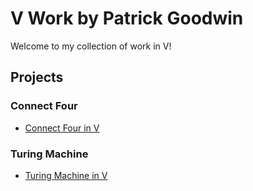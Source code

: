 # V Work by Patrick Goodwin
Welcome to my collection of work in V!

## Projects

### Connect Four
- [Connect Four in V](https://github.com/pattygcoding/Connect-Four-Language-Tree/tree/main/v)

### Turing Machine
- [Turing Machine in V](https://github.com/pattygcoding/Turing-Machines/tree/main/V)
